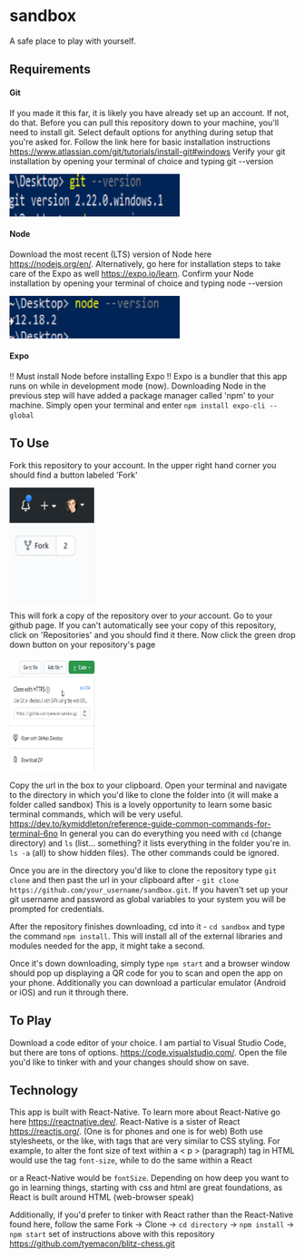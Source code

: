 # sandbox
A safe place to play with yourself.

## Requirements

#### Git
If you made it this far, it is likely you have already set up an account. If not, do that. 
Before you can pull this repository down to your machine, you'll need to install git. Select default
options for anything during setup that you're asked for. Follow the link here for basic installation
instructions https://www.atlassian.com/git/tutorials/install-git#windows
Verify your git installation by opening your terminal of choice and typing git --version
<p>
<img width="300" height="75" src="./git.png">
</p>


#### Node
Download the most recent (LTS) version of Node here https://nodejs.org/en/.
Alternatively, go here for installation steps to take care of the Expo as well https://expo.io/learn.
Confirm your Node installation by opening your terminal of choice and typing node --version
<p>
<img width="300" height="75" src="./node.png">
</p>

#### Expo
!! Must install Node before installing Expo !!
Expo is a bundler that this app runs on while in development mode (now). Downloading Node in the previous step 
will have added a package manager called 'npm' to your machine. Simply open your terminal and enter `npm install expo-cli --global`

## To Use
Fork this repository to your account. In the upper right hand corner you should find a button labeled 'Fork'
<p>
<img width="150" height="200" src="./fork.png">
</p>

This will fork a copy of the repository over to *your* account. Go to your github page. If you can't automatically see your copy of this repository, 
click on 'Repositories' and you should find it there. Now click the green drop down button on your repository's page
<p>
<img width="150" height="200" src="./clone.png">
</p>

Copy the url in the box to your clipboard. Open your terminal and navigate to the directory in which you'd like to clone the folder into (it will make a folder called sandbox)
This is a lovely opportunity to learn some basic terminal commands, which will be very useful. https://dev.to/kymiddleton/reference-guide-common-commands-for-terminal-6no
In general you can do everything you need with `cd` (change directory) and `ls` (list... something? it lists everything in the folder you're in. `ls -a` (all) to show hidden files). The other commands could be ignored.

Once you are in the directory you'd like to clone the repository type `git clone` and then past the url in your clipboard after - `git clone https://github.com/your_username/sandbox.git`. If you haven't set up your git username and password as global variables to your system you will be prompted for credentials.

After the repository finishes downloading, cd into it - `cd sandbox` and type the command `npm install`. This will install all of the external libraries and modules needed for the app, it might take a second. 

Once it's down downloading, simply type `npm start` and a browser window should pop up displaying a QR code for you to scan and open the app on your phone. Additionally you can download a particular emulator (Android or iOS) and run it through there. 

## To Play
Download a code editor of your choice. I am partial to Visual Studio Code, but there are tons of options. https://code.visualstudio.com/. Open the file you'd like to tinker with and your changes should show on save.

## Technology
This app is built with React-Native. To learn more about React-Native go here https://reactnative.dev/. React-Native is a sister of React https://reactjs.org/. (One is for phones and one is for web) Both use stylesheets, or the like, with tags that are very similar to CSS styling. For example, to alter the font size of text within a < p > (paragraph) tag in HTML would use the tag `font-size`, while to do the same within a React <div> or a React-Native <Text> would be `fontSize`. Depending on how deep you want to go in learning things, starting with css and html are great foundations, as React is built around HTML (web-browser speak)
  
Additionally, if you'd prefer to tinker with React rather than the React-Native found here, follow the same Fork -> Clone -> `cd directory` -> `npm install` -> `npm start` set of instructions above with this repository https://github.com/tyemacon/blitz-chess.git
